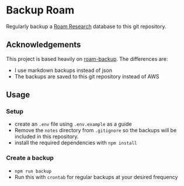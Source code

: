 # Backup Roam

Regularly backup a [Roam Research](https://roamresearch.com) database to this git repository.

## Acknowledgements

This project is based heavily on [roam-backup](https://github.com/signalnerve/roam-backup). The differences are:

- I use markdown backups instead of json
- The backups are saved to this git repository instead of AWS

## Usage

### Setup

- create an `.env` file using `.env.example` as a guide
- Remove the `notes` directory from `.gitignore` so the backups will be included in this repository.
- install the required dependencies with `npm install`

### Create a backup

- `npm run backup`
- Run this with `crontab` for regular backups at your desired frequency
